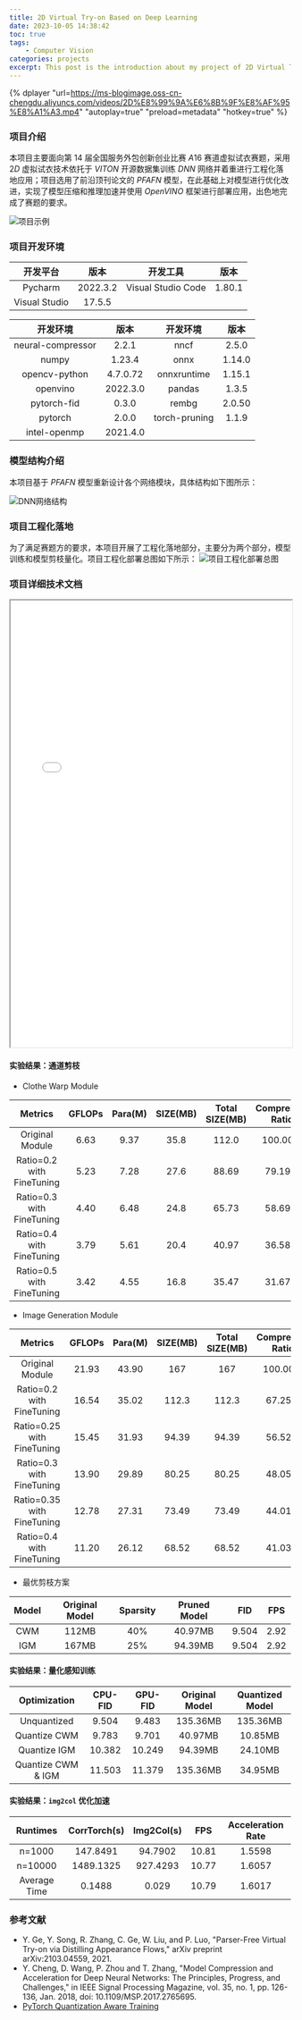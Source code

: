 ```yaml
---
title: 2D Virtual Try-on Based on Deep Learning
date: 2023-10-05 14:38:42
toc: true
tags:
    - Computer Vision
categories: projects
excerpt: This post is the introduction about my project of 2D Virtual Try-on Based on Deep Learning.
---
```


{% dplayer "url=https://ms-blogimage.oss-cn-chengdu.aliyuncs.com/videos/2D%E8%99%9A%E6%8B%9F%E8%AF%95%E8%A1%A3.mp4"  "autoplay=true" "preload=metadata" "hotkey=true" %}

### 项目介绍

本项目主要面向第 $14$ 届全国服务外包创新创业比赛 $A16$ 赛道虚拟试衣赛题，采用 $2D$ 虚拟试衣技术依托于 $VITON$ 开源数据集训练 $DNN$ 网络并着重进行工程化落地应用；项目选用了前沿顶刊论文的 $PFAFN$ 模型，在此基础上对模型进行优化改进，实现了模型压缩和推理加速并使用 $OpenVINO$ 框架进行部署应用，出色地完成了赛题的要求。

![项目示例](https://cdn.statically.io/gh/LZHMS/picx-images-hosting@master/Profile/examples.4u074u4fgio0.webp)

### 项目开发环境

|   开发平台   |   版本   |      开发工具      |  版本  |
| :-----------: | :------: | :----------------: | :----: |
|    Pycharm    | 2022.3.2 | Visual Studio Code | 1.80.1 |
| Visual Studio |  17.5.5  |                    |        |

|     开发环境     |   版本   |   开发环境   |  版本  |
| :---------------: | :------: | :-----------: | :----: |
| neural-compressor |  2.2.1  |     nncf     | 2.5.0 |
|       numpy       |  1.23.4  |     onnx     | 1.14.0 |
|   opencv-python   | 4.7.0.72 |  onnxruntime  | 1.15.1 |
|     openvino     | 2022.3.0 |    pandas    | 1.3.5 |
|    pytorch-fid    |  0.3.0  |     rembg     | 2.0.50 |
|      pytorch      |  2.0.0  | torch-pruning | 1.1.9 |
|   intel-openmp   | 2021.4.0 |              |        |


### 模型结构介绍

本项目基于 $PFAFN$ 模型重新设计各个网络模块，具体结构如下图所示：

![DNN网络结构](https://cdn.statically.io/gh/LZHMS/picx-images-hosting@master/Profile/model.4ax0n6qbtbs0.webp)

### 项目工程化落地

为了满足赛题方的要求，本项目开展了工程化落地部分，主要分为两个部分，模型训练和模型剪枝量化。项目工程化部署总图如下所示：
![项目工程化部署总图](https://cdn.statically.io/gh/LZHMS/picx-images-hosting@master/Profile/project.1dom5gtegs2o.webp)

### 项目详细技术文档
<iframe src="/pdfjs/web/viewer.html?file=/pdf/projects/详细技术文档.pdf" style='width:100%;height:800px'></iframe>

#### 实验结果：通道剪枝

+ Clothe Warp Module

|          Metrics          | GFLOPs | Para(M) | SIZE(MB) | Total SIZE(MB) | Compresion Ratio |  FID  | FID Loss |
| :-----------------------: | :----: | :-----: | :------: | :------------: | :--------------: | :---: | :------: |
|      Original Module      |  6.63  |  9.37  |   35.8   |     112.0     |     100.00%     | 8.906 |  0.00%  |
| Ratio=0.2 with FineTuning |  5.23  |  7.28  |   27.6   |     88.69     |      79.19%      | 9.013 |  1.20%  |
| Ratio=0.3 with FineTuning |  4.40  |  6.48  |   24.8   |     65.73     |      58.69%      | 9.113 |  2.32%  |
| Ratio=0.4 with FineTuning |  3.79  |  5.61  |   20.4   |     40.97     |      36.58%      | 9.304 |  4.47%  |
| Ratio=0.5 with FineTuning |  3.42  |  4.55  |   16.8   |     35.47     |      31.67%      | 9.977 |  12.03%  |

+ Image Generation Module

|          Metrics          | GFLOPs | Para(M) | SIZE(MB) | Total SIZE(MB) | Compresion Ratio |  FID  | FID Loss |
| :------------------------: | :----: | :-----: | :------: | :------------: | :--------------: | :----: | :------: |
|      Original Module      | 21.93 |  43.90  |   167   |      167      |     100.00%     | 8.906 |  0.00%  |
| Ratio=0.2 with FineTuning | 16.54 |  35.02  |  112.3  |     112.3     |      67.25%      | 9.212 |  3.44%  |
| Ratio=0.25 with FineTuning | 15.45 |  31.93  |  94.39  |     94.39     |      56.52%      | 9.405 |  5.60%  |
| Ratio=0.3 with FineTuning | 13.90 |  29.89  |  80.25  |     80.25     |      48.05%      | 9.679 |  8.68%  |
| Ratio=0.35 with FineTuning | 12.78 |  27.31  |  73.49  |     73.49     |      44.01%      | 9.835 |  10.43%  |
| Ratio=0.4 with FineTuning | 11.20 |  26.12  |  68.52  |     68.52     |      41.03%      | 10.527 |  18.20%  |

+ 最优剪枝方案

| Model | Original Model | Sparsity | Pruned Model |  FID  | FPS |
| :---: | :------------: | :------: | :----------: | :---: | :--: |
|  CWM  |     112MB     |   40%   |   40.97MB   | 9.504 | 2.92 |
|  IGM  |     167MB     |   25%   |   94.39MB   | 9.504 | 2.92 |

#### 实验结果：量化感知训练

|    Optimization    | CPU-FID | GPU-FID | Original Model | Quantized Model |
| :----------------: | :-----: | :-----: | :------------: | :-------------: |
|    Unquantized    |  9.504  |  9.483  |    135.36MB    |    135.36MB    |
|    Quantize CWM    |  9.783  |  9.701  |    40.97MB    |     10.85MB     |
|    Quantize IGM    | 10.382 | 10.249 |    94.39MB    |     24.10MB     |
| Quantize CWM & IGM | 11.503 | 11.379 |    135.36MB    |     34.95MB     |

#### 实验结果：`img2col` 优化加速

|Runtimes|CorrTorch(s)|Img2Col(s)|FPS|Acceleration Rate|
|:------:|:----------:|:--------:|:----:|:------------:|
|n=1000|147.8491|94.7902|10.81|1.5598|
|n=10000|1489.1325|927.4293|10.77|1.6057|
|Average Time|0.1488|0.029|10.79|1.6017|

### 参考文献
+ Y. Ge, Y. Song, R. Zhang, C. Ge, W. Liu, and P. Luo, "Parser-Free Virtual Try-on via Distilling Appearance Flows," arXiv preprint arXiv:2103.04559, 2021.
+ Y. Cheng, D. Wang, P. Zhou and T. Zhang, "Model Compression and Acceleration for Deep
Neural Networks: The Principles, Progress, and Challenges," in IEEE Signal Processing Magazine,
vol. 35, no. 1, pp. 126-136, Jan. 2018, doi: 10.1109/MSP.2017.2765695.
+ [PyTorch Quantization Aware Training](https://leimao.github.io/blog/PyTorch-Quantization-Aware-Training/)